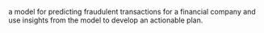 a model for predicting fraudulent transactions for a 
financial company and use insights from the model to develop an actionable plan.
